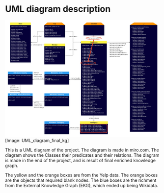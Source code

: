 # UML diagram description

<a href="https://github.com/christiannielsen98/DVML-P7/blob/main/Code/Illustrations/UML_diagram_final_kg.jpg" rel="hello">![Foo](https://raw.githubusercontent.com/christiannielsen98/DVML-P7/main/Code/Illustrations/UML_diagram_final_kg.jpg)</a>
[Image: UML_diagram_final_kg]

This is a UML diagram of the project. The diagram is made in miro.com. The diagram shows the Classes their predicates and their relations. The diagram is made in the end of the project, and is result of final enriched knowledge graph.

The yellow and the orange boxes are from the Yelp data. The orange boxes are the objects that required blank nodes.
The blue boxes are the richment from the External Knowledge Graph (EKG), which ended up being Wikidata.